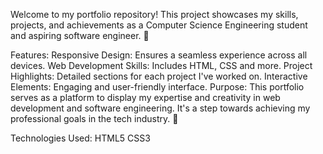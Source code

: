 Welcome to my portfolio repository! This project showcases my skills, projects, and achievements as a Computer Science Engineering student and aspiring software engineer. 🚀

Features:
Responsive Design: Ensures a seamless experience across all devices.
Web Development Skills: Includes HTML, CSS and more.
Project Highlights: Detailed sections for each project I've worked on.
Interactive Elements: Engaging and user-friendly interface.
Purpose:
This portfolio serves as a platform to display my expertise and creativity in web development and software engineering. It's a step towards achieving my professional goals in the tech industry. 🌟

Technologies Used:
HTML5
CSS3
